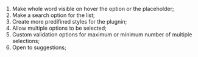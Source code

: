 <!---Todo list for selectIT.js-->

1. Make whole word visible on hover the option or the placeholder;
2. Make a search option for the list;
3. Create more predifined styles for the plugnin;
4. Allow multiple options to be selected;
5. Custom validation options for maximum or minimum number of multiple selections;
6. Open to suggestions;
